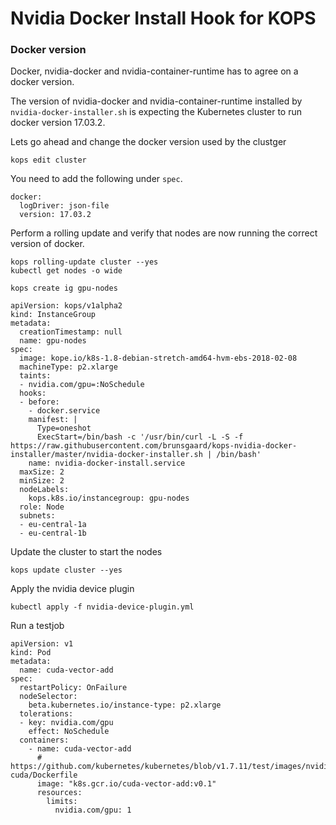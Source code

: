 # Nvidia Docker Install Hook for KOPS


### Docker version
Docker, nvidia-docker and nvidia-container-runtime has to agree on a docker version.

The version of nvidia-docker and nvidia-container-runtime installed by
`nvidia-docker-installer.sh` is expecting the Kubernetes cluster to run docker
version 17.03.2.

Lets go ahead and change the docker version used by the clustger

```
kops edit cluster
```

You need to add the following under `spec`.

```
docker:
  logDriver: json-file
  version: 17.03.2
```

Perform a rolling update and verify that nodes are now running the correct
version of docker.

```
kops rolling-update cluster --yes
kubectl get nodes -o wide
```


```
kops create ig gpu-nodes
```

```
apiVersion: kops/v1alpha2
kind: InstanceGroup
metadata:
  creationTimestamp: null
  name: gpu-nodes
spec:
  image: kope.io/k8s-1.8-debian-stretch-amd64-hvm-ebs-2018-02-08
  machineType: p2.xlarge
  taints:
  - nvidia.com/gpu=:NoSchedule
  hooks:
  - before:
    - docker.service
    manifest: |
      Type=oneshot
      ExecStart=/bin/bash -c '/usr/bin/curl -L -S -f https://raw.githubusercontent.com/brunsgaard/kops-nvidia-docker-installer/master/nvidia-docker-installer.sh | /bin/bash'
    name: nvidia-docker-install.service
  maxSize: 2
  minSize: 2
  nodeLabels:
    kops.k8s.io/instancegroup: gpu-nodes
  role: Node
  subnets:
  - eu-central-1a
  - eu-central-1b
```

Update the cluster to start the nodes
```
kops update cluster --yes
```

Apply the nvidia device plugin

```
kubectl apply -f nvidia-device-plugin.yml
```

Run a testjob

```
apiVersion: v1
kind: Pod
metadata:
  name: cuda-vector-add
spec:
  restartPolicy: OnFailure
  nodeSelector:
    beta.kubernetes.io/instance-type: p2.xlarge
  tolerations:
  - key: nvidia.com/gpu
    effect: NoSchedule
  containers:
    - name: cuda-vector-add
      # https://github.com/kubernetes/kubernetes/blob/v1.7.11/test/images/nvidia-cuda/Dockerfile
      image: "k8s.gcr.io/cuda-vector-add:v0.1"
      resources:
        limits:
          nvidia.com/gpu: 1
```
